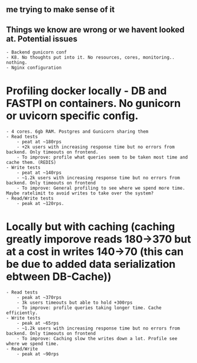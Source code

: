 ## me trying to make sense of it

## Things we know are wrong or we havent looked at. Potential issues
    - Backend gunicorn conf
    - K8. No thoughts put into it. No resources, cores, monitoring.. nothing.
    - Nginx configuration

# Profiling docker locally - DB and FASTPI on containers. No gunicorn or uvicorn specific config.
    - 4 cores. 6gb RAM. Postgres and Gunicorn sharing them
    - Read tests
        - peat at ~180rps
        - +2k users with increasing response time but no errors from backend. Only timeouts on frontend.
        - To improve: profile what queries seem to be taken most time and cache them. (REDIS)
    - Write tests
        - peat at ~140rps
        - ~1.2k users with increasing response time but no errors from backend. Only timeouts on frontend
        - To improve: General profiling to see where we spend more time. Maybe ratelimit to avoid writes to take over the system?
    - Read/Write tests
        - peak at ~120rps.

# Locally but with caching (caching greatly imporove reads 180->370 but at a cost in writes 140->70 (this can be due to added data serialization ebtween DB-Cache))
    - Read tests
        - peak at ~370rps
        - 3k users timeouts but able to hold +300rps
        - To improve: profile queries taking longer time. Cache efficiently.
    - Write tests
        - peak at ~65rps
        - ~1.2k users with increasing response time but no errors from backend. Only timeouts on frontend
        - To improve: Caching slow the writes down a lot. Profile see where we spend time.
    - Read/Write
        - peak at ~90rps